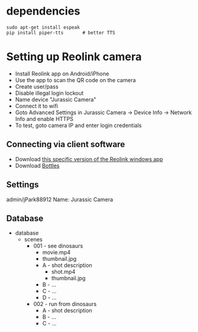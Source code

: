 # dependencies
```
sudo apt-get install espeak
pip install piper-tts       # better TTS
```

# Setting up Reolink camera
+ Install Reolink app on Android/iPhone
+ Use the app to scan the QR code on the camera
+ Create user/pass
+ Disable illegal login lockout
+ Name device "Jurassic Camera"
+ Connect it to wifi
+ Goto Advanced Settings in Jurassic Camera -> Device Info -> Network Info and enable HTTPS
+ To test, goto camera IP and enter login credentials

## Connecting via client software
+ Download [this specific version of the Reolink windows app](https://home-cdn.reolink.us/wp-content/uploads/2022/10/131121581665660118.97.exe?download_name=ReolinkClient882.exe)
+ Download [Bottles](https://dl.flathub.org/repo/appstream/com.usebottles.bottles.flatpakref)


## Settings
admin/jPark88912
Name: Jurassic Camera

## Database

+ database
    + scenes
        + 001 - see dinosaurs
            + movie.mp4
            + thumbnail.jpg
            + A - shot description
                + shot.mp4
                + thumbnail.jpg
            + B - ...
            + C - ...
            + D - ...
        + 002 - run from dinosaurs
            + A - shot description
            + B - ...
            + C - ...
